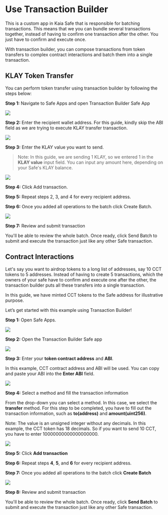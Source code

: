 # Use Transaction Builder

This is a custom app in Kaia Safe that is responsible for batching transactions. This means that we you can bundle several transactions together, instead of having to confirm one transaction after the other. You just have to confirm and execute once.

With transaction builder, you can compose transactions from token transfers to complex contract interactions and batch them into a single transaction.

## KLAY Token Transfer <a id="token-transfer"></a>

You can perform token transfer using transaction builder by following the steps below:

**Step 1:** Navigate to Safe Apps and open Transaction Builder Safe App

![](/img/build/tools/kaia-safe/ks-tx-builder.png)

**Step 2:** Enter the recipient wallet address. For this guide, kindly skip the ABI field as we are trying to execute KLAY transfer transaction.

![](/img/build/tools/kaia-safe/tx-builder-token-recipient-addr.png)

**Step 3:** Enter the KLAY value you want to send.

> Note: In this guide, we are sending 1 KLAY, so we entered 1 in the **KLAY value** input field. You can input any amount here, depending on your Safe's KLAY balance.

![](/img/build/tools/kaia-safe/tx-builder-token-trf-value.png)

**Step 4:** Click Add transaction.

**Step 5:** Repeat steps 2, 3, and 4 for every recipient address.

**Step 6:** Once you added all operations to the batch click Create Batch.

![](/img/build/tools/kaia-safe/token-trf-tx-builder.gif)

**Step 7:** Review and submit transaction

You'll be able to review the whole batch. Once ready, click Send Batch to submit and execute the transaction just like any other Safe transaction.

## Contract Interactions <a id="contract-interactions"></a>

Let's say you want to airdrop tokens to a long list of addresses, say 10 CCT tokens to 5 addresses. Instead of having to create 5 transactions, which the owners of your safe have to confirm and execute one after the other, the transaction builder puts all these transfers into a single transaction.

In this guide, we have minted CCT tokens to the Safe address for illustrative purpose.

Let’s get started with this example using Transaction Builder!

**Step 1:** Open Safe Apps.

![](/img/build/tools/kaia-safe/ks-tx-builder.png)

**Step 2:** Open the Transaction Builder Safe app

![](/img/build/tools/kaia-safe/ks-use-tx-builder.png)

**Step 3:** Enter your **token contract address** and **ABI**.

In this example, CCT contract address and ABI will be used. You can copy and paste your ABI into the **Enter ABI** field.

![](/img/build/tools/kaia-safe/kaia-safe-tx-builder-init.gif)

**Step 4:** Select a method and fill the transaction information

From the drop-down you can select a method. In this case, we select the **transfer** method. For this step to be completed, you have to fill out the transaction information, such as **to(address)** and **amount(uint256)**.

Note: The value is an unsigned integer without any decimals. In this example, the CCT token has 18 decimals. So if you want to send 10 CCT, you have to enter 10000000000000000000.

![](/img/build/tools/kaia-safe/kaia-safe-tx-builder-details.gif)

**Step 5:** Click **Add transaction**

**Step 6:** Repeat steps **4**, **5**, and **6** for every recipient address.

**Step 7:** Once you added all operations to the batch click **Create Batch**

![](/img/build/tools/kaia-safe/kaia-safe-tx-builder-batch.gif)

**Step 8:** Review and submit transaction

You'll be able to review the whole batch. Once ready, click **Send Batch** to submit and execute the transaction just like any other Safe transaction.
